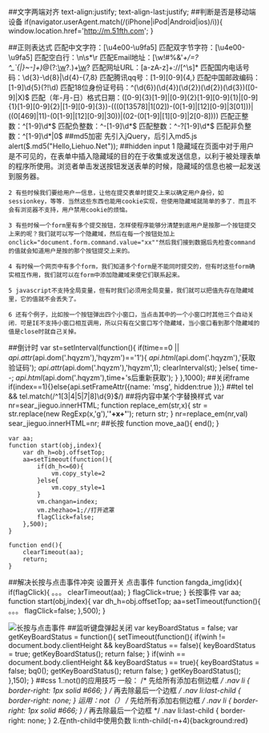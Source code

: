##文字两端对齐
	text-align:justify; 
	text-align-last:justify; 
##判断是否是移动端设备
	if(navigator.userAgent.match(/(iPhone|iPod|Android|ios)/i)){
		window.location.href='http://m.51fth.com';
	}

##正则表达式
	匹配中文字符：[\u4e00-\u9fa5]
	匹配双字节字符：[\u4e00-\u9fa5]
	匹配空白行：\n\s*\r
	匹配Email地址：[\w!#$%&'*+/=?^_`{|}~-]+(?:\.[\w!#$%&'*+/=?^_`{|}~-]+)*@(?:[\w](?:[\w-]*[\w])?\.)+[\w](?:[\w-]*[\w])?
	匹配网址URL：[a-zA-z]+://[^\s]*
	匹配国内电话号码：\d{3}-\d{8}|\d{4}-\{7,8}
	匹配腾讯qq号：[1-9][0-9]{4,}
	匹配中国邮政编码：[1-9]\d{5}(?!\d)
	匹配18位身份证号码：^(\d{6})(\d{4})(\d{2})(\d{2})(\d{3})([0-9]|X)$
	匹配（年-月-日）格式日期：([0-9]{3}[1-9]|[0-9]{2}[1-9][0-9]{1}|[0-9]{1}[1-9][0-9]{2}|[1-9][0-9]{3})-(((0[13578]|1[02])-(0[1-9]|[12][0-9]|3[01]))|((0[469]|11)-(0[1-9]|[12][0-9]|30))|(02-(0[1-9]|[1][0-9]|2[0-8])))
	匹配正整数：^[1-9]\d*$
	匹配负整数：^-[1-9]\d*$
	匹配整数：^-?[1-9]\d*$
	匹配非负整数：^[1-9]\d*|0$
##md5加密
	先引入jQuery，后引入md5.js
	alert($.md5("Hello,Liehuo.Net")); 
##hidden input
	1 隐藏域在页面中对于用户是不可见的，在表单中插入隐藏域的目的在于收集或发送信息，以利于被处理表单的程序所使用。浏览者单击发送按钮发送表单的时候，隐藏域的信息也被一起发送到服务器。 

	2 有些时候我们要给用户一信息，让他在提交表单时提交上来以确定用户身份，如sessionkey，等等．当然这些东西也能用cookie实现，但使用隐藏域就简单的多了．而且不会有浏览器不支持，用户禁用cookie的烦恼。 
	
	3 有些时候一个form里有多个提交按钮，怎样使程序能够分清楚到底用户是按那一个按钮提交上来的呢？我们就可以写一个隐藏域，然后在每一个按钮处加上onclick="document.form.command.value="xx""然后我们接到数据后先检查command的值就会知道用户是按的那个按钮提交上来的。 
	
	4 有时候一个网页中有多个form，我们知道多个form是不能同时提交的，但有时这些form确实相互作用，我们就可以在form中添加隐藏域来使它们联系起来。 
	
	5 javascript不支持全局变量，但有时我们必须用全局变量，我们就可以把值先存在隐藏域里，它的值就不会丢失了。 
	
	6 还有个例子，比如按一个按钮弹出四个小窗口，当点击其中的一个小窗口时其他三个自动关闭．可是IE不支持小窗口相互调用，所以只有在父窗口写个隐藏域，当小窗口看到那个隐藏域的值是close时就自己关掉。 
##倒计时
	var st=setInterval(function(){
        if(time==0 || $api.attr($api.dom('.hqyzm'),'hqyzm')=='1'){
            $api.html($api.dom('.hqyzm'),'获取验证码');
            $api.attr($api.dom('.hqyzm'),'hqyzm',1);
            clearInterval(st);
        }else{
            time--;
            $api.html($api.dom('.hqyzm'),time+'s后重新获取');
        }
    },1000);
##关闭frame
	if(index==1){}else{api.setFrameAttr({name: 'msg', hidden:true });}
##tel
	tel && tel.match(/^1[3|4|5|7|8]\d{9}$/)
##将内容中某个字替换样式
	var nr=sear_jieguo.innerHTML;
    function replace_em(str,x){
        str = str.replace(new RegExp(x,'g'),'<b>'+x+'</b>');
        return str;
    }
    nr=replace_em(nr,val)
    sear_jieguo.innerHTML=nr;
##长按
	function move_aa(){
	    end();
	}
	
	var aa;   
	function start(obj,index){
		var dh_h=obj.offsetTop;
	    aa=setTimeout(function(){
	        if(dh_h<=60){
				vm.copy_style=2
			}else{
				vm.copy_style=1
			}
			vm.changan=index;
	        vm.zhezhao=1;//打开遮罩
	        flagClick=false;
	    },500);
	}

	function end(){
	    clearTimeout(aa);
	    return;
	}
##解决长按与点击事件冲突
	设置开关
	点击事件
		function fangda_img(idx){
			if(flagClick){
				。。。
			    clearTimeout(aa);
			}
			flagClick=true;
		}
	长按事件
		var aa;   
		function start(obj,index){
			var dh_h=obj.offsetTop;
		    aa=setTimeout(function(){
		       	。。。
		        flagClick=false;
		    },500);
		}

![长按与点击事件](http://i.imgur.com/vcTwMuj.png)
##监听键盘弹起关闭
	var keyBoardStatus = false;
	var getKeyBoardStatus = function(){
	    setTimeout(function(){
	        if(winh != document.body.clientHeight && keyBoardStatus == false){
	            keyBoardStatus = true;
	            getKeyBoardStatus();
	            return false;
	        }
	        if(winh == document.body.clientHeight && keyBoardStatus == true){
	            keyBoardStatus = false;
	            bq0();
	            getKeyBoardStatus();
	            return false;
	        }
	        getKeyBoardStatus();
	    },150);
	}
##css
	1.:not()的应用技巧
	一般：
		/* 先给所有添加右侧边框 */
		.nav li {
		  border-right: 1px solid #666;
		}
		/* 再去除最后一个边框 */
		.nav li:last-child {
		  border-right: none;
		}
	运用：not（）
		/* 先给所有添加右侧边框 */
		.nav li {
		  border-right: 1px solid #666;
		}
		/* 再去除最后一个边框 */
		.nav li:last-child {
		  border-right: none;
		}
	2.在nth-child中使用负数
		li:nth-child(-n+4){background:red}